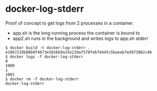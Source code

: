 # docker-log-stderr

Proof of concept to get logs from 2 processes in a container.
* app.sh is the long running process the container is bound to
* app2.sh runs in the background and writes logs to app.sh stderr

```
$ docker build -t docker-log-stderr .
e1067219b88b0f4673e5016b9a33e239af570feb7d445c5baeab7ed973062c46
$ docker logs -f docker-log-stderr
0
1000
1
1001
$ docker rm -f docker-log-stderr
docker-log-stderr
```

